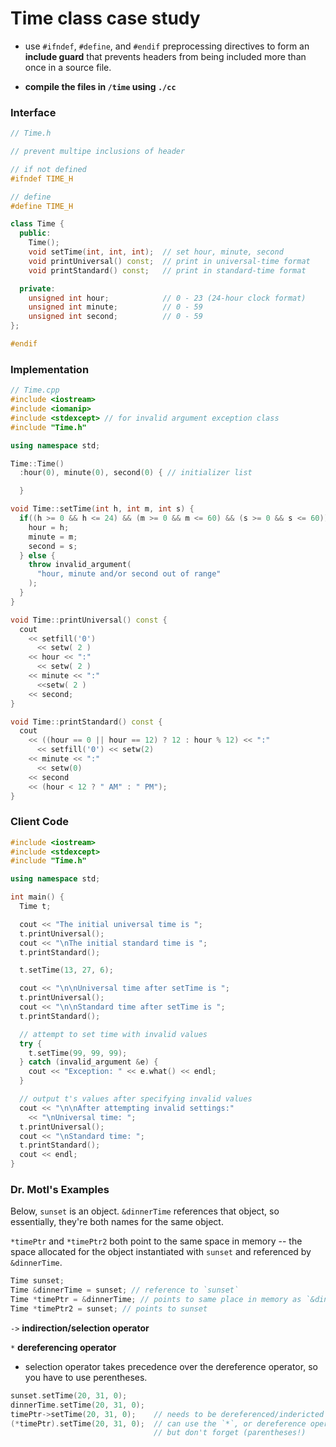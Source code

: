# Time class case study

- use `#ifndef`, `#define`, and `#endif` preprocessing directives to form an __include guard__ that prevents headers from being included more than once in a source file.

- __compile the files in `/time` using `./cc`__

### Interface
```cpp
// Time.h

// prevent multipe inclusions of header

// if not defined
#ifndef TIME_H

// define
#define TIME_H

class Time {
  public:
    Time();
    void setTime(int, int, int);  // set hour, minute, second
    void printUniversal() const;  // print in universal-time format
    void printStandard() const;   // print in standard-time format

  private:
    unsigned int hour;            // 0 - 23 (24-hour clock format)
    unsigned int minute;          // 0 - 59
    unsigned int second;          // 0 - 59
};

#endif
```

### Implementation

```cpp
// Time.cpp
#include <iostream>
#include <iomanip>
#include <stdexcept> // for invalid argument exception class
#include "Time.h"

using namespace std;

Time::Time()
  :hour(0), minute(0), second(0) { // initializer list

  }

void Time::setTime(int h, int m, int s) {
  if((h >= 0 && h <= 24) && (m >= 0 && m <= 60) && (s >= 0 && s <= 60)) {
    hour = h;
    minute = m;
    second = s;
  } else {
    throw invalid_argument(
      "hour, minute and/or second out of range"
    );
  }
}

void Time::printUniversal() const {
  cout 
    << setfill('0') 
      << setw( 2 ) 
    << hour << ":"
      << setw( 2 )
    << minute << ":"
      <<setw( 2 )
    << second;
}

void Time::printStandard() const {
  cout
    << ((hour == 0 || hour == 12) ? 12 : hour % 12) << ":"
      << setfill('0') << setw(2)
    << minute << ":"
      << setw(0)
    << second
    << (hour < 12 ? " AM" : " PM");
}
```

### Client Code

```cpp
#include <iostream>
#include <stdexcept>
#include "Time.h"

using namespace std;

int main() {
  Time t;

  cout << "The initial universal time is ";
  t.printUniversal();
  cout << "\nThe initial standard time is ";
  t.printStandard();

  t.setTime(13, 27, 6);

  cout << "\n\nUniversal time after setTime is ";
  t.printUniversal();
  cout << "\n\nStandard time after setTime is ";
  t.printStandard();

  // attempt to set time with invalid values
  try {
    t.setTime(99, 99, 99);
  } catch (invalid_argument &e) {
    cout << "Exception: " << e.what() << endl;
  }

  // output t's values after specifying invalid values
  cout << "\n\nAfter attempting invalid settings:"
    << "\nUniversal time: ";
  t.printUniversal();
  cout << "\nStandard time: ";
  t.printStandard();
  cout << endl;
}
```

### Dr. Motl's Examples

Below, `sunset` is an object. `&dinnerTime` references that object, so essentially, they're both names for the same object.

`*timePtr` and `*timePtr2` both point to the same space in memory -- the space allocated for the object instantiated with `sunset` and referenced by `&dinnerTime`.
```cpp
Time sunset;
Time &dinnerTime = sunset; // reference to `sunset`
Time *timePtr = &dinnerTime; // points to same place in memory as `&dinnerTime`
Time *timePtr2 = sunset; // points to sunset
```

`->` __indirection/selection operator__

`*` __dereferencing operator__

- selection operator takes precedence over the dereference operator, so you have to use perentheses.
```cpp
sunset.setTime(20, 31, 0);
dinnerTime.setTime(20, 31, 0);
timePtr->setTime(20, 31, 0);    // needs to be dereferenced/indericted
(*timePtr).setTime(20, 31, 0);  // can use the `*`, or dereference operator
                                // but don't forget (parentheses!)
```